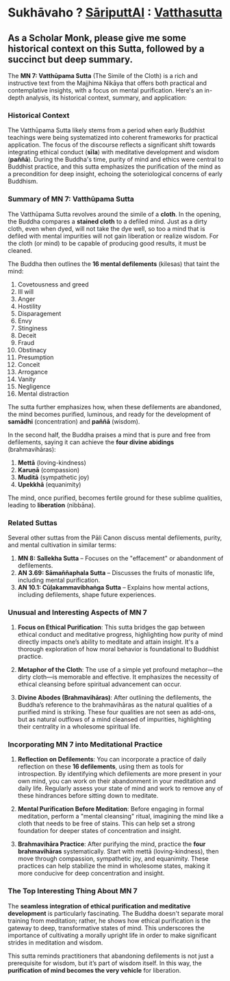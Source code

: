 # Sukhāvaho ? [SāriputtAI](https://chatgpt.com/g/g-p25UYT2UR-sariputtai) : [Vatthasutta](https://suttacentral.net/mn7/en/sujato?lang=en&layout=linebyline&reference=none&notes=asterisk&highlight=false&script=latin)
## As a Scholar Monk, please give me some historical context on this Sutta, followed by a succinct but deep summary.

The **MN 7: Vatthūpama Sutta** (The Simile of the Cloth) is a rich and instructive text from the Majjhima Nikāya that offers both practical and contemplative insights, with a focus on mental purification. Here's an in-depth analysis, its historical context, summary, and application:

### Historical Context
The Vatthūpama Sutta likely stems from a period when early Buddhist teachings were being systematized into coherent frameworks for practical application. The focus of the discourse reflects a significant shift towards integrating ethical conduct (**sīla**) with meditative development and wisdom (**paññā**). During the Buddha's time, purity of mind and ethics were central to Buddhist practice, and this sutta emphasizes the purification of the mind as a precondition for deep insight, echoing the soteriological concerns of early Buddhism.

### Summary of MN 7: Vatthūpama Sutta
The Vatthūpama Sutta revolves around the simile of a **cloth**. In the opening, the Buddha compares a **stained cloth** to a defiled mind. Just as a dirty cloth, even when dyed, will not take the dye well, so too a mind that is defiled with mental impurities will not gain liberation or realize wisdom. For the cloth (or mind) to be capable of producing good results, it must be cleaned.

The Buddha then outlines the **16 mental defilements** (kilesas) that taint the mind:
1. Covetousness and greed
2. Ill will
3. Anger
4. Hostility
5. Disparagement
6. Envy
7. Stinginess
8. Deceit
9. Fraud
10. Obstinacy
11. Presumption
12. Conceit
13. Arrogance
14. Vanity
15. Negligence
16. Mental distraction

The sutta further emphasizes how, when these defilements are abandoned, the mind becomes purified, luminous, and ready for the development of **samādhi** (concentration) and **paññā** (wisdom).

In the second half, the Buddha praises a mind that is pure and free from defilements, saying it can achieve the **four divine abidings** (brahmavihāras):
1. **Mettā** (loving-kindness)
2. **Karuṇā** (compassion)
3. **Muditā** (sympathetic joy)
4. **Upekkhā** (equanimity)

The mind, once purified, becomes fertile ground for these sublime qualities, leading to **liberation** (nibbāna).

### Related Suttas
Several other suttas from the Pāli Canon discuss mental defilements, purity, and mental cultivation in similar terms:
1. **MN 8: Sallekha Sutta** – Focuses on the "effacement" or abandonment of defilements.
2. **AN 3.69: Sāmaññaphala Sutta** – Discusses the fruits of monastic life, including mental purification.
3. **AN 10.1: Cūḷakammavibhaṅga Sutta** – Explains how mental actions, including defilements, shape future experiences.

### Unusual and Interesting Aspects of MN 7
1. **Focus on Ethical Purification**: This sutta bridges the gap between ethical conduct and meditative progress, highlighting how purity of mind directly impacts one’s ability to meditate and attain insight. It's a thorough exploration of how moral behavior is foundational to Buddhist practice.

2. **Metaphor of the Cloth**: The use of a simple yet profound metaphor—the dirty cloth—is memorable and effective. It emphasizes the necessity of ethical cleansing before spiritual advancement can occur.

3. **Divine Abodes (Brahmavihāras)**: After outlining the defilements, the Buddha’s reference to the brahmavihāras as the natural qualities of a purified mind is striking. These four qualities are not seen as add-ons, but as natural outflows of a mind cleansed of impurities, highlighting their centrality in a wholesome spiritual life.

### Incorporating MN 7 into Meditational Practice
1. **Reflection on Defilements**: You can incorporate a practice of daily reflection on these **16 defilements**, using them as tools for introspection. By identifying which defilements are more present in your own mind, you can work on their abandonment in your meditation and daily life. Regularly assess your state of mind and work to remove any of these hindrances before sitting down to meditate.

2. **Mental Purification Before Meditation**: Before engaging in formal meditation, perform a "mental cleansing" ritual, imagining the mind like a cloth that needs to be free of stains. This can help set a strong foundation for deeper states of concentration and insight.

3. **Brahmavihāra Practice**: After purifying the mind, practice the **four brahmavihāras** systematically. Start with mettā (loving-kindness), then move through compassion, sympathetic joy, and equanimity. These practices can help stabilize the mind in wholesome states, making it more conducive for deep concentration and insight.

### The Top Interesting Thing About MN 7
The **seamless integration of ethical purification and meditative development** is particularly fascinating. The Buddha doesn't separate moral training from meditation; rather, he shows how ethical purification is the gateway to deep, transformative states of mind. This underscores the importance of cultivating a morally upright life in order to make significant strides in meditation and wisdom.

This sutta reminds practitioners that abandoning defilements is not just a prerequisite for wisdom, but it’s part of wisdom itself. In this way, the **purification of mind becomes the very vehicle** for liberation.

